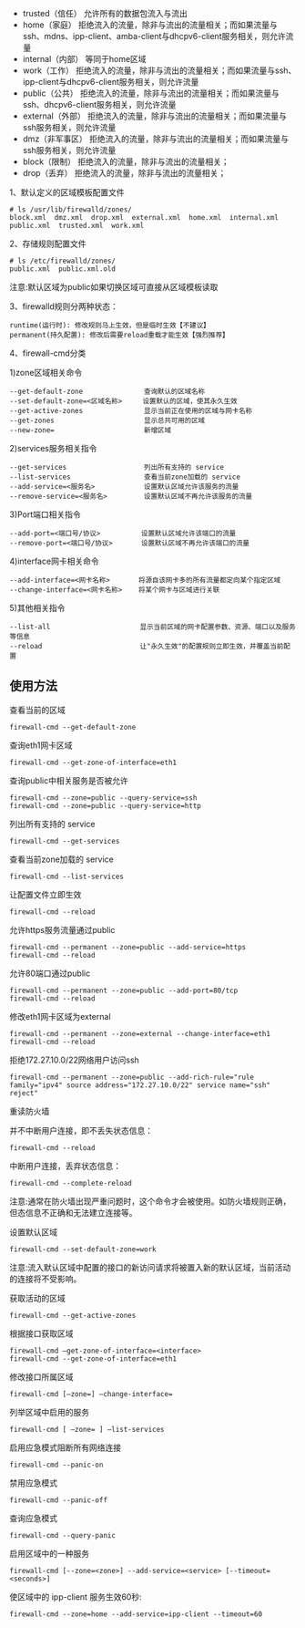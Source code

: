 - trusted（信任） 允许所有的数据包流入与流出
- home（家庭） 拒绝流入的流量，除非与流出的流量相关；而如果流量与ssh、mdns、ipp-client、amba-client与dhcpv6-client服务相关，则允许流量
- internal（内部） 等同于home区域
- work（工作） 拒绝流入的流量，除非与流出的流量相关；而如果流量与ssh、ipp-client与dhcpv6-client服务相关，则允许流量
- public（公共） 拒绝流入的流量，除非与流出的流量相关；而如果流量与ssh、dhcpv6-client服务相关，则允许流量
- external（外部） 拒绝流入的流量，除非与流出的流量相关；而如果流量与ssh服务相关，则允许流量
- dmz（非军事区） 拒绝流入的流量，除非与流出的流量相关；而如果流量与ssh服务相关，则允许流量
- block（限制） 拒绝流入的流量，除非与流出的流量相关；
- drop（丢弃） 拒绝流入的流量，除非与流出的流量相关；


1、默认定义的区域模板配置文件  
```
# ls /usr/lib/firewalld/zones/ 
block.xml  dmz.xml  drop.xml  external.xml  home.xml  internal.xml  public.xml  trusted.xml  work.xml
```  

2、存储规则配置文件  
```
# ls /etc/firewalld/zones/
public.xml  public.xml.old
```  
注意:默认区域为public如果切换区域可直接从区域模板读取  


3、firewalld规则分两种状态：
```
runtime(运行时): 修改规则马上生效，但是临时生效【不建议】
permanent(持久配置): 修改后需要reload重载才能生效【强烈推荐】
```  

4、firewall-cmd分类  

1)zone区域相关命令  
```
--get-default-zone               查询默认的区域名称
--set-default-zone=<区域名称>     设置默认的区域，使其永久生效
--get-active-zones               显示当前正在使用的区域与网卡名称
--get-zones                      显示总共可用的区域
--new-zone=                      新增区域
```  

2)services服务相关指令  
```
--get-services                   列出所有支持的 service
--list-services                  查看当前zone加载的 service
--add-service=<服务名>            设置默认区域允许该服务的流量
--remove-service=<服务名>         设置默认区域不再允许该服务的流量
```  

3)Port端口相关指令  
```
--add-port=<端口号/协议>          设置默认区域允许该端口的流量
--remove-port=<端口号/协议>       设置默认区域不再允许该端口的流量
```  

4)interface网卡相关命令  
```
--add-interface=<网卡名称>       将源自该网卡多的所有流量都定向某个指定区域
--change-interface=<网卡名称>    将某个网卡与区域进行关联
```  

5)其他相关指令
```
--list-all                      显示当前区域的网卡配置参数、资源、端口以及服务等信息
--reload                        让"永久生效"的配置规则立即生效，并覆盖当前配置
```  


使用方法
---
查看当前的区域
```
firewall-cmd --get-default-zone
```
查询eth1网卡区域
```
firewall-cmd --get-zone-of-interface=eth1
```
查询public中相关服务是否被允许
```
firewall-cmd --zone=public --query-service=ssh
firewall-cmd --zone=public --query-service=http
```
列出所有支持的 service
```
firewall-cmd --get-services
```
查看当前zone加载的 service
```
firewall-cmd --list-services
```
让配置文件立即生效
```
firewall-cmd --reload
```
允许https服务流量通过public
```
firewall-cmd --permanent --zone=public --add-service=https
firewall-cmd --reload
```
允许80端口通过public
```
firewall-cmd --permanent --zone=public --add-port=80/tcp 
firewall-cmd --reload
```
修改eth1网卡区域为external
```
firewall-cmd --permanent --zone=external --change-interface=eth1
firewall-cmd --reload
```
拒绝172.27.10.0/22网络用户访问ssh
```
firewall-cmd --permanent --zone=public --add-rich-rule="rule family="ipv4" source address="172.27.10.0/22" service name="ssh" reject"
```
重读防火墙

并不中断用户连接，即不丢失状态信息：
```
firewall-cmd --reload
```
中断用户连接，丢弃状态信息：
```
firewall-cmd --complete-reload
```
注意:通常在防火墙出现严重问题时，这个命令才会被使用。如防火墙规则正确，但态信息不正确和无法建立连接等。

设置默认区域
```
firewall-cmd --set-default-zone=work
```
注意:流入默认区域中配置的接口的新访问请求将被置入新的默认区域，当前活动的连接将不受影响。

获取活动的区域
```
firewall-cmd --get-active-zones
```
根据接口获取区域
```
firewall-cmd –get-zone-of-interface=<interface>
firewall-cmd --get-zone-of-interface=eth1
```
修改接口所属区域
```
firewall-cmd [–zone=] –change-interface=
```
列举区域中启用的服务
```
firewall-cmd [ –zone= ] –list-services
```
启用应急模式阻断所有网络连接
```
firewall-cmd --panic-on
```
禁用应急模式
```
firewall-cmd --panic-off
```
查询应急模式
```
firewall-cmd --query-panic
```
启用区域中的一种服务
```
firewall-cmd [--zone=<zone>] --add-service=<service> [--timeout=<seconds>]
```
使区域中的 ipp-client 服务生效60秒:
```
firewall-cmd --zone=home --add-service=ipp-client --timeout=60
```
